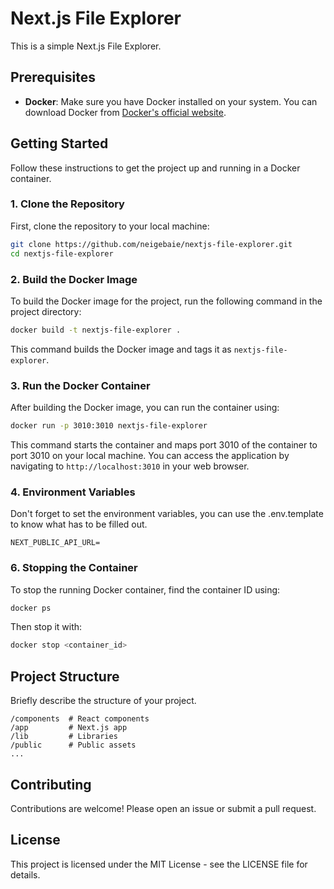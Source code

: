 # Next.js File Explorer

This is a simple Next.js File Explorer.

## Prerequisites

- **Docker**: Make sure you have Docker installed on your system. You can download Docker from [Docker's official website](https://www.docker.com/get-started).

## Getting Started

Follow these instructions to get the project up and running in a Docker container.

### 1. Clone the Repository

First, clone the repository to your local machine:

```bash
git clone https://github.com/neigebaie/nextjs-file-explorer.git
cd nextjs-file-explorer
```

### 2. Build the Docker Image

To build the Docker image for the project, run the following command in the project directory:

```bash
docker build -t nextjs-file-explorer .
```

This command builds the Docker image and tags it as `nextjs-file-explorer`.

### 3. Run the Docker Container

After building the Docker image, you can run the container using:

```bash
docker run -p 3010:3010 nextjs-file-explorer
```

This command starts the container and maps port 3010 of the container to port 3010 on your local machine. You can access the application by navigating to `http://localhost:3010` in your web browser.

### 4. Environment Variables

Don't forget to set the environment variables, you can use the .env.template to know what has to be filled out.

```
NEXT_PUBLIC_API_URL=
```

### 6. Stopping the Container

To stop the running Docker container, find the container ID using:

```bash
docker ps
```

Then stop it with:

```bash
docker stop <container_id>
```

## Project Structure

Briefly describe the structure of your project.

```
/components  # React components
/app         # Next.js app
/lib         # Libraries
/public      # Public assets
...
```

## Contributing

Contributions are welcome! Please open an issue or submit a pull request.

## License

This project is licensed under the MIT License - see the LICENSE file for details.
